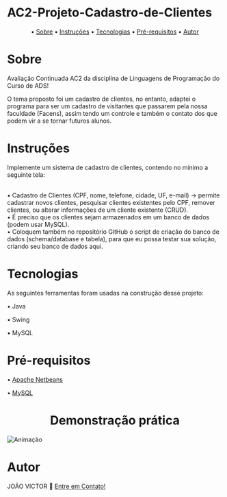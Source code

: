 # AC2-Projeto-Cadastro-de-Clientes

<p align="center"> •
<a href="#sobre">Sobre</a> •
<a href="#instruções">Instruções</a> •
<a href="#tecnologias">Tecnologias</a> •
<a href="#pré-requisitos">Pré-requisitos</a> •
<a href="#autor">Autor</a>
</p>

# Sobre
Avaliação Continuada AC2 da disciplina de Linguagens de Programação do Curso de ADS!

O tema proposto foi um cadastro de clientes, no entanto, adaptei o programa para ser um cadastro de visitantes que passarem pela nossa faculdade (Facens), assim tendo um controle e também o contato dos que podem vir a se tornar futuros alunos.

# Instruções
Implemente um sistema de cadastro de clientes, contendo no mínimo a seguinte tela:
 
<br />• Cadastro de Clientes (CPF, nome, telefone, cidade, UF, e-mail) -> permite cadastrar novos clientes, pesquisar clientes existentes pelo CPF, remover clientes, ou alterar informações de um cliente existente (CRUD).
<br />• É preciso que os clientes sejam armazenados em um banco de dados (podem usar MySQL).
<br />• Coloquem também no repositório GitHub o script de criação do banco de dados (schema/database e tabela), para que eu possa testar sua solução, criando seu banco de dados aqui.

# Tecnologias
<p> As seguintes ferramentas foram usadas na construção desse projeto:</p>
<p>• Java </p>
<p>• Swing </p>
<p>• MySQL </p>

# Pré-requisitos
<p>• <a href="https://netbeans.apache.org">Apache Netbeans </a></p>
<p>• <a href="https://dev.mysql.com/downloads/mysql/">MySQL </a></p>

<h1 align="center"> Demonstração prática</h1>

![Animação](https://user-images.githubusercontent.com/99789822/202026984-f80e869e-4304-40fd-bba6-5d4b724b253e.gif)


# Autor
<p> JOÃO VICTOR 👋 <a href="https://www.linkedin.com/in/ojoaovictor/"> Entre em Contato!</a> </p>
